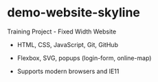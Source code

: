 # demo-website-skyline

Training Project - Fixed Width Website

- HTML, CSS, JavaScript, Git, GitHub

- Flexbox, SVG, popups (login-form, online-map)

- Supports modern browsers and IE11

